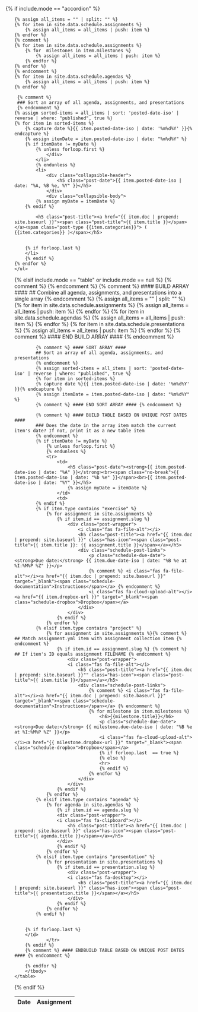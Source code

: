 {% if include.mode == "accordion" %}
    <ul class="collapsible popout" data-collapsible="accordion">
    
    {% assign all_items = "" | split: "" %}
    {% for item in site.data.schedule.assignments %}
        {% assign all_items = all_items | push: item %}
    {% endfor %}
    {% comment %}
    {% for item in site.data.schedule.assignments %}
        {% for  milestones in item.milestones %}
            {% assign all_items = all_items | push: item %}
        {% endfor %}
    {% endfor %}
    {% endcomment %}
    {% for item in site.data.schedule.agendas %}
        {% assign all_items = all_items | push: item %}
    {% endfor %}
    
     {% comment %}
     ### Sort an array of all agenda, assignments, and presentations
     {% endcomment %}
    {% assign sorted-items = all_items | sort: 'posted-date-iso' | reverse | where: "published", true %}
    {% for item in sorted-items %}
        {% capture date %}{{ item.posted-date-iso | date: '%m%d%Y' }}{% endcapture %}
        {% assign itemDate = item.posted-date-iso | date: "%m%d%Y" %}
        {% if itemDate != myDate %}
            {% unless forloop.first %}
                </div>
            </li>
            {% endunless %}
            <li>
                <div class="collapsible-header">
                    <h5 class="post-date">{{ item.posted-date-iso | date: "%A, %B %e, %Y" }}</h5>  
                </div>
                <div class="collapsible-body">
            {% assign myDate = itemDate %}
        {% endif %}

            <h5 class="post-title"><a href="{{ item.doc | prepend: site.baseurl }}"><span class="post-title">{{ item.title }}</span></a><span class="post-type {{item.categories}}"> ( {{item.categories}} )</span></h5>
            

        {% if forloop.last %}
        </li>
        {% endif %}
    {% endfor %}
    </ul>


{% elsif include.mode == "table" or include.mode == null %}
    <table class="striped schedule">
        {% comment %} <thead>
          <tr>
              <th>Date</th>
              <th>Assignment</th>
          </tr>
        </thead> {% endcomment %}
            <tbody>
            {% comment %} #### BUILD ARRAY ####
            ## Combine all agenda, assignments, and presentations into a single array
            {% endcomment %}
            {% assign all_items = "" | split: "" %}
            {% for item in site.data.schedule.assignments %}
                {% assign all_items = all_items | push: item %}
            {% endfor %}
            {% for item in site.data.schedule.agendas %}
                {% assign all_items = all_items | push: item %}
            {% endfor %}
            {% for item in site.data.schedule.presentations %}
                {% assign all_items = all_items | push: item %}
            {% endfor %}
            {% comment %} #### END BUILD ARRAY #### {% endcomment %}
            
            {% comment %} #### SORT ARRAY ####            
            ## Sort an array of all agenda, assignments, and presentations
            {% endcomment %}
            {% assign sorted-items = all_items | sort: 'posted-date-iso' | reverse | where: "published", true %}
            {% for item in sorted-items %}
            {% capture date %}{{ item.posted-date-iso | date: '%m%d%Y' }}{% endcapture %}
            {% assign itemDate = item.posted-date-iso | date: "%m%d%Y" %}
            {% comment %} #### END SORT ARRAY #### {% endcomment %}
            
            {% comment %} #### BUILD TABLE BASED ON UNIQUE POST DATES #### 
            ### Does the date in the array item match the current item's date? If not, print it as a new table item 
            {% endcomment %}
            {% if itemDate != myDate %}
                {% unless forloop.first %}        
                {% endunless %}
                <tr>
                    <td>
                        <h5 class="post-date"><strong>{{ item.posted-date-iso | date: "%A" }}</strong><br><span class="no-break">{{ item.posted-date-iso | date: "%b %e" }}</span><br>{{ item.posted-date-iso | date: "%Y" }}</h5>
                        {% assign myDate = itemDate %}
                    </td>
                    <td>
            {% endif %}
            {% if item.type contains "exercise" %}
                {% for assignment in site.assignments %}
                    {% if item.id == assignment.slug %}
                        <div class="post-wrapper">
                            <i class="fas fa-file-alt"></i>
                            <h5 class="post-title"><a href="{{ item.doc | prepend: site.baseurl }}" class="has-icon"><span class="post-title">{{ item.title }}: {{ assignment.title }}</span></a></h5>
                            <div class="schedule-post-links">
                                <p class="schedule-due-date"><strong>Due date:</strong> {{ item.due-date-iso | date: "%B %e at %I:%M%P %Z" }}</p>
                                {% comment %} <i class="fas fa-file-alt"></i><a href="{{ item.doc | prepend: site.baseurl }}" target="_blank"><span class="schedule-documentation">Instructions</span></a> {% endcomment %}
                                <i class="fas fa-cloud-upload-alt"></i><a href="{{ item.dropbox-url }}" target="_blank"><span class="schedule-dropbox">Dropbox</span></a>
                            </div>
                        </div>
                    {% endif %}
                {% endfor %}
            {% elsif item.type contains "project" %}
                {% for assignment in site.assignments %}{% comment %} ## Match assignment.yml item with assignment collection item {% endcomment %}
                    {% if item.id == assignment.slug %} {% comment %} ## If item's ID equals assignment FILENAME {% endcomment %}
                        <div class="post-wrapper">
                        <i class="fas fa-file-alt"></i>
                            <h5 class="post-title"><a href="{{ item.doc | prepend: site.baseurl }}"" class="has-icon"><span class="post-title">{{ item.title }}</span></a></h5>
                            <div class="schedule-post-links">
                                {% comment %} <i class="fas fa-file-alt"></i><a href="{{ item.doc | prepend: site.baseurl }}" target="_blank"><span class="schedule-documentation">Instructions</span></a> {% endcomment %}
                                {% for milestone in item.milestones %}
                                    <h6>{{milestone.title}}</h6>
                                    <p class="schedule-due-date"><strong>Due date:</strong> {{ milestone.due-date-iso | date: "%B %e at %I:%M%P %Z" }}</p>
                                    <i class="fas fa-cloud-upload-alt"></i><a href="{{ milestone.dropbox-url }}" target="_blank"><span class="schedule-dropbox">Dropbox</span></a>
                                    {% if forloop.last  == true %}
                                    {% else %}
                                    <hr>
                                    {% endif %}
                                {% endfor %}
                            </div>
                        </div>
                    {% endif %}
                {% endfor %}
            {% elsif item.type contains "agenda" %}
                {% for agenda in site.agendas %}
                    {% if item.id == agenda.slug %}
                    <div class="post-wrapper">
                    <i class="fas fa-clipboard"></i>
                        <h5 class="post-title"><a href="{{ item.doc | prepend: site.baseurl }}" class="has-icon"><span class="post-title">{{ agenda.title }}</span></a></h5>
                    </div>
                    {% endif %}
                {% endfor %}
            {% elsif item.type contains "presentation" %}
                {% for presentation in site.presentations %}
                    {% if item.id == presentation.slug %}
                        <div class="post-wrapper">
                        <i class="fas fa-desktop"></i>
                            <h5 class="post-title"><a href="{{ item.doc | prepend: site.baseurl }}" class="has-icon"><span class="post-title">{{ presentation.title }}</span></a></h5>
                        </div>
                    {% endif %}
                {% endfor %}
            {% endif %}
            
                    
        {% if forloop.last %}
        </td>
                </tr>
        {% endif %}
        {% comment %} #### ENDBUILD TABLE BASED ON UNIQUE POST DATES #### {% endcomment %}

        {% endfor %}
        </tbody>
    </table>
{% endif %}